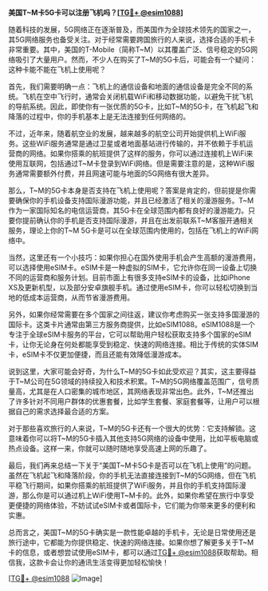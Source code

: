 **美国T~M卡5G卡可以注册飞机吗？[[TG💪+ @esim1088](https://t.me/s/esim1088)]**

随着科技的发展，5G网络正在逐渐普及，而美国作为全球技术领先的国家之一，其5G网络服务也备受关注。对于经常需要跨国旅行的人来说，选择合适的手机卡非常重要。其中，美国的T-Mobile（简称T~M）以其覆盖广泛、信号稳定的5G网络吸引了大量用户。然而，不少人在购买了T~M的5G卡后，可能会有一个疑问：这种卡能不能在飞机上使用呢？

首先，我们需要明确一点：飞机上的通信设备和地面的通信设备是完全不同的系统。飞机在空中飞行时，通常会关闭机载WiFi和移动数据功能，以避免干扰飞机的导航系统。因此，即使你有一张优质的5G卡，比如T~M的5G卡，在飞机起飞和降落的过程中，你的手机基本上是无法连接到任何网络的。

不过，近年来，随着航空业的发展，越来越多的航空公司开始提供机上WiFi服务。这些WiFi服务通常是通过卫星或者地面基站进行传输的，并不依赖于手机运营商的网络。如果你搭乘的航班提供了这样的服务，你可以通过连接机上WiFi来使用互联网，包括通过T~M卡登录到WiFi网络。但是需要注意的是，这种WiFi服务通常需要额外付费，并且网速可能与地面的5G网络有很大差异。

那么，T~M的5G卡本身是否支持在飞机上使用呢？答案是肯定的，但前提是你需要确保你的手机设备支持国际漫游功能，并且已经激活了相关的漫游服务。T~M作为一家国际知名的电信运营商，其5G卡在全球范围内都有良好的漫游能力。只要你提前确认你的手机是否支持国际漫游，并且在出发前联系T~M客服开通相关服务，理论上你的T~M 5G卡是可以在全球范围内使用的，包括在飞机上的WiFi网络中。

当然，这里还有一个小技巧：如果你担心在国外使用手机会产生高额的漫游费用，可以选择使用eSIM卡。eSIM卡是一种虚拟的SIM卡，它允许你在同一设备上切换不同的运营商和服务计划。目前市面上有很多支持eSIM卡的设备，比如iPhone XS及更新机型，以及部分安卓旗舰手机。通过使用eSIM卡，你可以轻松切换到当地的低成本运营商，从而节省漫游费用。

另外，如果你经常需要在多个国家之间往返，建议你考虑购买一张支持多国漫游的国际卡。这类卡片通常由第三方服务商提供，比如eSIM1088。eSIM1088是一个专注于全球eSIM卡服务的平台，它可以帮助用户轻松获取支持多个国家的eSIM卡，让你无论身在何处都能享受到稳定、快速的网络连接。相比于传统的实体SIM卡，eSIM卡不仅更加便捷，而且还能有效降低漫游成本。

说到这里，大家可能会好奇，为什么T~M的5G卡如此受欢迎？其实，这主要得益于T~M公司在5G领域的持续投入和技术积累。T~M的5G网络覆盖范围广，信号质量高，尤其是在人口密集的城市地区，其网络表现非常出色。此外，T~M还推出了许多针对不同用户群体的优惠套餐，比如学生套餐、家庭套餐等，让用户可以根据自己的需求选择最合适的方案。

对于那些喜欢旅行的人来说，T~M的5G卡还有一个很大的优势：它支持解锁。这意味着你可以将T~M的5G卡插入其他支持5G网络的设备中使用，比如平板电脑或热点设备。这样一来，你就可以随时随地享受高速上网的乐趣了。

最后，我们再来总结一下关于“美国T~M卡5G卡是否可以在飞机上使用”的问题。虽然在飞机起飞和降落阶段，你的手机无法直接连接到T~M的5G网络，但在飞机平稳飞行期间，如果你搭乘的航班提供了WiFi服务，并且你的手机支持国际漫游，那么你是可以通过机上WiFi使用T~M卡的。此外，如果你希望在旅行中享受更便捷的网络体验，不妨试试eSIM卡或者国际卡，它们能为你带来更多的便利和实惠。

总而言之，美国T~M的5G卡确实是一款性能卓越的手机卡，无论是日常使用还是旅行途中，它都能为你提供稳定、快速的网络连接。如果你想了解更多关于T~M卡的信息，或者想尝试使用eSIM卡，都可以通过[TG💪+ @esim1088](https://t.me/s/esim1088)获取帮助。相信我，这款卡会让你的通讯生活变得更加轻松愉快！

[[TG💪+ @esim1088](https://t.me/s/esim1088) ![Image](https://i.postimg.cc/4NQfJmqS/Snipaste-2025-05-13-00-14-12.png)]